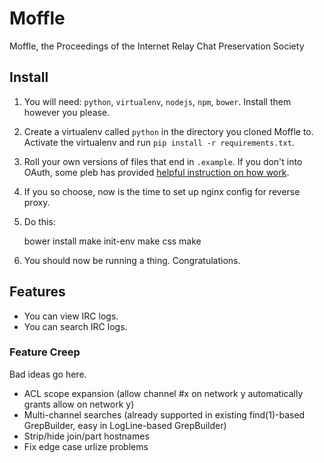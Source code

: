 # Moffle

Moffle, the Proceedings of the Internet Relay Chat Preservation Society

## Install

  1. You will need: ``python``, ``virtualenv``, ``nodejs``, ``npm``, ``bower``. Install them however you please.
  2. Create a virtualenv called ``python`` in the directory you cloned Moffle to. Activate the virtualenv and run ``pip install -r requirements.txt``.
  3. Roll your own versions of files that end in ``.example``. If you don't into OAuth, some pleb has provided [helpful instruction on how work](https://github.com/kennydo/irc-log-viewer/blob/master/README.rst).
  4. If you so choose, now is the time to set up nginx config for reverse proxy.
  5. Do this:

        bower install
        make init-env
        make css
        make

  6. You should now be running a thing. Congratulations.

## Features

  * You can view IRC logs.
  * You can search IRC logs.

### Feature Creep

Bad ideas go here.

  * ACL scope expansion (allow channel #x on network y automatically grants allow on network y)
  * Multi-channel searches (already supported in existing find(1)-based GrepBuilder, easy in LogLine-based GrepBuilder)
  * Strip/hide join/part hostnames
  * Fix edge case urlize problems
